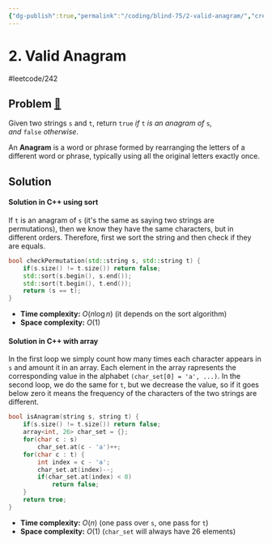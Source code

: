 ```yaml
---
{"dg-publish":true,"permalink":"/coding/blind-75/2-valid-anagram/","created":"2023-07-24T15:26:34.773+02:00","updated":"2023-09-19T17:40:08.751+02:00"}
---
```


# 2. Valid Anagram
#leetcode/242
## Problem [🔗](https://leetcode.com/problems/valid-anagram)
Given two strings `s` and `t`, return `true` _if_ `t` _is an anagram of_ `s`_, and_ `false` _otherwise_.

An **Anagram** is a word or phrase formed by rearranging the letters of a different word or phrase, typically using all the original letters exactly once.

## Solution
#### Solution in C++ using sort
lf `t` is an anagram of `s` (it's the same as saying two strings are permutations), then we know they have the same characters, but in different orders.
Therefore, first we sort the string and then check if they are equals.
```cpp
bool checkPermutation(std::string s, std::string t) {  
    if(s.size() != t.size()) return false;  
    std::sort(s.begin(), s.end());  
    std::sort(t.begin(), t.end());  
    return (s == t);  
}
```
- **Time complexity:** $O(n\log n)$ (it depends on the sort algorithm)
- **Space complexity:** $O(1)$

#### Solution in C++ with array
In the first loop we simply count how many times each character appears in `s` and amount it in an array. Each element in the array rapresents the corresponding value in the alphabet `(char_set[0] = 'a', ...)`.
In the second loop, we do the same for `t`, but we decrease the value, so if it goes below zero it means the frequency of the characters of the two strings are different.

```cpp
bool isAnagram(string s, string t) {
    if(s.size() != t.size()) return false;
    array<int, 26> char_set = {};
    for(char c : s)
        char_set.at(c - 'a')++;
    for(char c : t) {
        int index = c - 'a'; 
        char_set.at(index)--;
        if(char_set.at(index) < 0)
            return false;
    }
    return true;
}
```
- **Time complexity:** $O(n)$ (one pass over `s`, one pass for `t`)
- **Space complexity:** $O(1)$ (`char_set` will always have 26 elements)